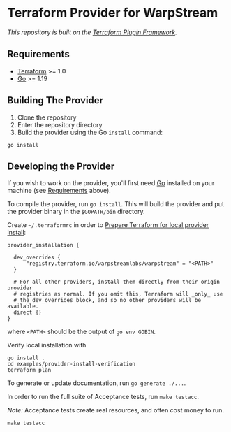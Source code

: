 # Terraform Provider for WarpStream

_This repository is built on the [Terraform Plugin Framework](https://github.com/hashicorp/terraform-plugin-framework)._

## Requirements

- [Terraform](https://developer.hashicorp.com/terraform/downloads) >= 1.0
- [Go](https://golang.org/doc/install) >= 1.19

## Building The Provider

1. Clone the repository
1. Enter the repository directory
1. Build the provider using the Go `install` command:

```shell
go install
```

## Developing the Provider

If you wish to work on the provider, you'll first need [Go](http://www.golang.org) installed on your machine (see [Requirements](#requirements) above).

To compile the provider, run `go install`. This will build the provider and put the provider binary in the `$GOPATH/bin` directory.


Create `~/.terraformrc` in order to [Prepare Terraform for local provider install][terraformrc]:

```
provider_installation {

  dev_overrides {
      "registry.terraform.io/warpstreamlabs/warpstream" = "<PATH>"
  }

  # For all other providers, install them directly from their origin provider
  # registries as normal. If you omit this, Terraform will _only_ use
  # the dev_overrides block, and so no other providers will be available.
  direct {}
}
```
where `<PATH>` should be the output of `go env GOBIN`.


[terraformrc]: https://developer.hashicorp.com/terraform/tutorials/providers-plugin-framework/providers-plugin-framework-provider#prepare-terraform-for-local-provider-install

Verify local installation with
```shell
go install .
cd examples/provider-install-verification
terraform plan
```

To generate or update documentation, run `go generate ./...`.

In order to run the full suite of Acceptance tests, run `make testacc`.

*Note:* Acceptance tests create real resources, and often cost money to run.

```shell
make testacc
```
